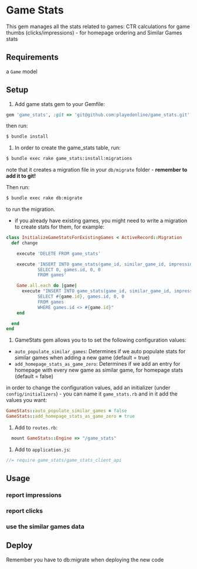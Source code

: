 # Game Stats

This gem manages all the stats related to games:
CTR calculations for game thumbs (clicks/impressions) - for homepage ordering and Similar Games stats

## Requirements

a `Game` model

## Setup

 1. Add game stats gem to your Gemfile:

``` ruby
gem 'game_stats', :git => 'git@github.com:playedonline/game_stats.git'
```

then run:

```bash
$ bundle install
```

 1. In order to create the game_stats table, run:

```bash
$ bundle exec rake game_stats:install:migrations
```
note that it creates a migration file in your `db/migrate` folder - **remember to add it to git!**

Then run:

```bash
$ bundle exec rake db:migrate
```
to run the migration.

- if you already have existing games, you might need to write a migration to create stats for them, for example:

```ruby
class InitializeGameStatsForExistingGames < ActiveRecord::Migration
  def change

    execute 'DELETE FROM game_stats'

    execute 'INSERT INTO game_stats(game_id, similar_game_id, impressions, clicks)
            SELECT 0, games.id, 0, 0
            FROM games'

    Game.all.each do |game|
      execute "INSERT INTO game_stats(game_id, similar_game_id, impressions, clicks)
            SELECT #{game.id}, games.id, 0, 0
            FROM games
            WHERE games.id <> #{game.id}"
    end

  end
end
```

 1. GameStats gem allows you to to set the following configuration values:

- `auto_populate_similar_games`: Determines if we auto populate stats for similar games when adding a new game (default = true)
- `add_homepage_stats_as_game_zero`: Determines if we add an entry for homepage with every new game as similar game, for homepage stats (default = false)

in order to change the configuration values, add an initializer (under `config/initializers`) - you can name it `game_stats.rb` and in it add the values you want:

``` ruby
GameStats::auto_populate_similar_games = false
GameStats::add_homepage_stats_as_game_zero = true
```

 1. Add to `routes.rb`:

``` ruby
  mount GameStats::Engine => "/game_stats"
```

 1. Add to `application.js`:

```javascript
//= require game_stats/game_stats_client_api
```


## Usage

### report impressions

### report clicks

### use the similar games data


## Deploy

Remember you have to db:migrate when deploying the new code


